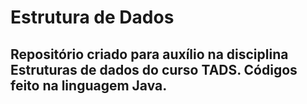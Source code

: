 # Estrutura de Dados
## Repositório criado para auxílio na disciplina Estruturas de dados do curso TADS. Códigos feito na linguagem Java.
